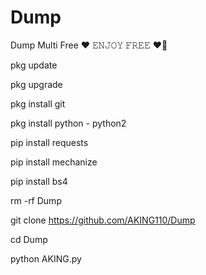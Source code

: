 # Dump
Dump Multi Free ❤
𝙴𝙽𝙹𝙾𝚈 𝙵𝚁𝙴𝙴 ❤🥀

pkg update

pkg upgrade

pkg install git

pkg install python - python2

pip install requests

pip install mechanize

pip install bs4

rm -rf Dump

git clone https://github.com/AKING110/Dump

cd Dump

python AKING.py
